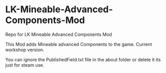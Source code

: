 # LK-Mineable-Advanced-Components-Mod
Repo for LK Mineable Advanced Components Mod


This Mod adds Mineable advanced Components to the game. Current workshop version.

You can ignore the PublishedField.txt file in the about folder or delete it its just for steam use.
